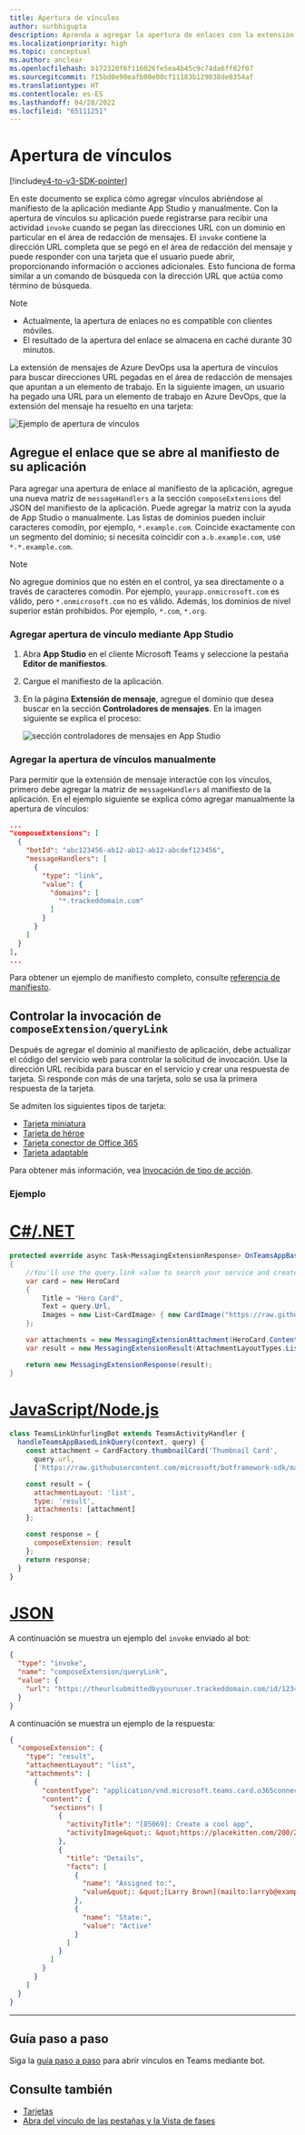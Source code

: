 ```yaml
---
title: Apertura de vínculos
author: surbhigupta
description: Aprenda a agregar la apertura de enlaces con la extensión de mensajería en una aplicación de Microsoft Teams con el manifiesto de la aplicación o manualmente usando ejemplos y ejemplos de código.
ms.localizationpriority: high
ms.topic: conceptual
ms.author: anclear
ms.openlocfilehash: b172320f6f116026fe5ea4b45c9c74da6ff82f07
ms.sourcegitcommit: f15bd0e90eafb00e00cf11183b129038de8354af
ms.translationtype: HT
ms.contentlocale: es-ES
ms.lasthandoff: 04/28/2022
ms.locfileid: "65111251"
---
```

# <a name="link-unfurling"></a>Apertura de vínculos

[!include[v4-to-v3-SDK-pointer](~/includes/v4-to-v3-pointer-me.md)]

En este documento se explica cómo agregar vínculos abriéndose al manifiesto de la aplicación mediante App Studio y manualmente. Con la apertura de vínculos su aplicación puede registrarse para recibir una actividad `invoke` cuando se pegan las direcciones URL con un dominio en particular en el área de redacción de mensajes. El `invoke` contiene la dirección URL completa que se pegó en el área de redacción del mensaje y puede responder con una tarjeta que el usuario puede abrir, proporcionando información o acciones adicionales. Esto funciona de forma similar a un comando de búsqueda con la dirección URL que actúa como término de búsqueda.

> [!NOTE]
>
> * Actualmente, la apertura de enlaces no es compatible con clientes móviles.
> * El resultado de la apertura del enlace se almacena en caché durante 30 minutos.

La extensión de mensajes de Azure DevOps usa la apertura de vínculos para buscar direcciones URL pegadas en el área de redacción de mensajes que apuntan a un elemento de trabajo. En la siguiente imagen, un usuario ha pegado una URL para un elemento de trabajo en Azure DevOps, que la extensión del mensaje ha resuelto en una tarjeta:

![Ejemplo de apertura de vínculos](~/assets/images/compose-extensions/messagingextensions_linkunfurling.png)

## <a name="add-link-unfurling-to-your-app-manifest"></a>Agregue el enlace que se abre al manifiesto de su aplicación

Para agregar una apertura de enlace al manifiesto de la aplicación, agregue una nueva matriz de `messageHandlers` a la sección `composeExtensions` del JSON del manifiesto de la aplicación. Puede agregar la matriz con la ayuda de App Studio o manualmente. Las listas de dominios pueden incluir caracteres comodín, por ejemplo, `*.example.com`. Coincide exactamente con un segmento del dominio; si necesita coincidir con `a.b.example.com`, use `*.*.example.com`.

> [!NOTE]
> No agregue dominios que no estén en el control, ya sea directamente o a través de caracteres comodín. Por ejemplo, `yourapp.onmicrosoft.com` es válido, pero `*.onmicrosoft.com` no es válido. Además, los dominios de nivel superior están prohibidos. Por ejemplo, `*.com`, `*.org`.

### <a name="add-link-unfurling-using-app-studio"></a>Agregar apertura de vínculo mediante App Studio

1. Abra **App Studio** en el cliente Microsoft Teams y seleccione la pestaña **Editor de manifiestos**.
1. Cargue el manifiesto de la aplicación.
1. En la página **Extensión de mensaje**, agregue el dominio que desea buscar en la sección **Controladores de mensajes**. En la imagen siguiente se explica el proceso:

    ![sección controladores de mensajes en App Studio](~/assets/images/link-unfurling.png)

### <a name="add-link-unfurling-manually"></a>Agregar la apertura de vínculos manualmente

Para permitir que la extensión de mensaje interactúe con los vínculos, primero debe agregar la matriz de `messageHandlers` al manifiesto de la aplicación. En el ejemplo siguiente se explica cómo agregar manualmente la apertura de vínculos:

```json
...
"composeExtensions": [
  {
    "botId": "abc123456-ab12-ab12-ab12-abcdef123456",
    "messageHandlers": [
      {
        "type": "link",
        "value": {
          "domains": [
            "*.trackeddomain.com"
          ]
        }
      }
    ]
  }
],
...
```

Para obtener un ejemplo de manifiesto completo, consulte [referencia de manifiesto](~/resources/schema/manifest-schema.md).

## <a name="handle-the-composeextensionquerylink-invoke"></a>Controlar la invocación de `composeExtension/queryLink`

Después de agregar el dominio al manifiesto de aplicación, debe actualizar el código del servicio web para controlar la solicitud de invocación. Use la dirección URL recibida para buscar en el servicio y crear una respuesta de tarjeta. Si responde con más de una tarjeta, solo se usa la primera respuesta de la tarjeta.

Se admiten los siguientes tipos de tarjeta:

* [Tarjeta miniatura](~/task-modules-and-cards/cards/cards-reference.md#thumbnail-card)
* [Tarjeta de héroe](~/task-modules-and-cards/cards/cards-reference.md#hero-card)
* [Tarjeta conector de Office 365](~/task-modules-and-cards/cards/cards-reference.md#office-365-connector-card)
* [Tarjeta adaptable](~/task-modules-and-cards/cards/cards-reference.md#adaptive-card)

Para obtener más información, vea [Invocación de tipo de acción](~/task-modules-and-cards/cards/cards-actions.md#action-type-invoke).

### <a name="example"></a>Ejemplo

# <a name="cnet"></a>[C#/.NET](#tab/dotnet)

```csharp
protected override async Task<MessagingExtensionResponse> OnTeamsAppBasedLinkQueryAsync(ITurnContext<IInvokeActivity> turnContext, AppBasedLinkQuery query, CancellationToken cancellationToken)
{
    //You'll use the query.link value to search your service and create a card response
    var card = new HeroCard
    {
        Title = "Hero Card",
        Text = query.Url,
        Images = new List<CardImage> { new CardImage("https://raw.githubusercontent.com/microsoft/botframework-sdk/master/icon.png") },
    };

    var attachments = new MessagingExtensionAttachment(HeroCard.ContentType, null, card);
    var result = new MessagingExtensionResult(AttachmentLayoutTypes.List, "result", new[] { attachments }, null, "test unfurl");

    return new MessagingExtensionResponse(result);
}
```

# <a name="javascriptnodejs"></a>[JavaScript/Node.js](#tab/javascript)

```javascript
class TeamsLinkUnfurlingBot extends TeamsActivityHandler {
  handleTeamsAppBasedLinkQuery(context, query) {
    const attachment = CardFactory.thumbnailCard('Thumbnail Card',
      query.url,
      ['https://raw.githubusercontent.com/microsoft/botframework-sdk/master/icon.png']);

    const result = {
      attachmentLayout: 'list',
      type: 'result',
      attachments: [attachment]
    };

    const response = {
      composeExtension: result
    };
    return response;
  }
}
```

# <a name="json"></a>[JSON](#tab/json)

A continuación se muestra un ejemplo del `invoke` enviado al bot:

```json
{
  "type": "invoke",
  "name": "composeExtension/queryLink",
  "value": {
    "url": "https://theurlsubmittedbyyouruser.trackeddomain.com/id/1234"
  }
}
```

A continuación se muestra un ejemplo de la respuesta:

```json
{
  "composeExtension": {
    "type": "result",
    "attachmentLayout": "list",
    "attachments": [
      {
        "contentType": "application/vnd.microsoft.teams.card.o365connector",
        "content": {
          "sections": [
            {
              "activityTitle": "[85069]: Create a cool app",
              "activityImage&quot;: &quot;https://placekitten.com/200/200"
            },
            {
              "title": "Details",
              "facts": [
                {
                  "name": "Assigned to:",
                  "value&quot;: &quot;[Larry Brown](mailto:larryb@example.com)"
                },
                {
                  "name": "State:",
                  "value": "Active"
                }
              ]
            }
          ]
        }
      }
    ]
  }
}
```

* * *

## <a name="step-by-step-guide"></a>Guía paso a paso

Siga la [guía paso a paso](../../sbs-botbuilder-linkunfurling.yml) para abrir vínculos en Teams mediante bot.

## <a name="see-also"></a>Consulte también

* [Tarjetas](~/task-modules-and-cards/what-are-cards.md)
* [Abra del vínculo de las pestañas y la Vista de fases](~/tabs/tabs-link-unfurling.md)